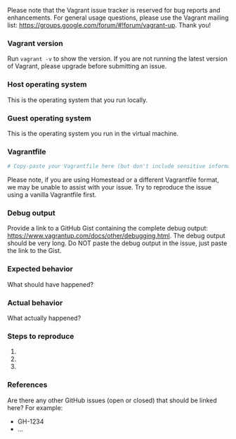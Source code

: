 Please note that the Vagrant issue tracker is reserved for bug reports and
enhancements. For general usage questions, please use the Vagrant mailing list:
https://groups.google.com/forum/#!forum/vagrant-up. Thank you!

### Vagrant version
Run `vagrant -v` to show the version. If you are not running the latest version
of Vagrant, please upgrade before submitting an issue.

### Host operating system
This is the operating system that you run locally.

### Guest operating system
This is the operating system you run in the virtual machine.

### Vagrantfile
```ruby
# Copy-paste your Vagrantfile here (but don't include sensitive information such as passwords, authentication tokens, or email addresses)
```

Please note, if you are using Homestead or a different Vagrantfile format, we
may be unable to assist with your issue. Try to reproduce the issue using a
vanilla Vagrantfile first.

### Debug output
Provide a link to a GitHub Gist containing the complete debug output:
https://www.vagrantup.com/docs/other/debugging.html. The debug output should
be very long. Do NOT paste the debug output in the issue, just paste the
link to the Gist.

### Expected behavior
What should have happened?

### Actual behavior
What actually happened?

### Steps to reproduce
1.
2.
3.

### References
Are there any other GitHub issues (open or closed) that should be linked here?
For example:
- GH-1234
- ...
